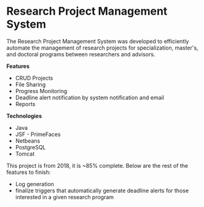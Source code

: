 # Research Project Management System</strong></h1>

The Research Project Management System was developed to efficiently automate the management of research projects for specialization, master's, and doctoral programs between researchers and advisors.


**Features**

* CRUD Projects
* File Sharing
* Progress Monitoring
* Deadline alert notification by system notification and email
* Reports

**Technologies**

* Java
* JSF - PrimeFaces
* Netbeans
* PostgreSQL
* Tomcat

This project is from 2018, it is ~85% complete. Below are the rest of the features to finish:

* Log generation
* finalize triggers that automatically generate deadline alerts for those interested in a given research program 
